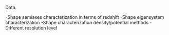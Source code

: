 Data.

-Shape semiaxes characterization in terms of redshift
-Shape eigensystem characterization
-Shape characterization density/potential methods
-Different resolution level
